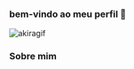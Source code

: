 ### bem-vindo ao meu perfil 🥀

![akiragif](https://user-images.githubusercontent.com/130713451/231973504-32aa7297-f877-44a7-8043-18ae06ac5bad.gif)

### Sobre mim
